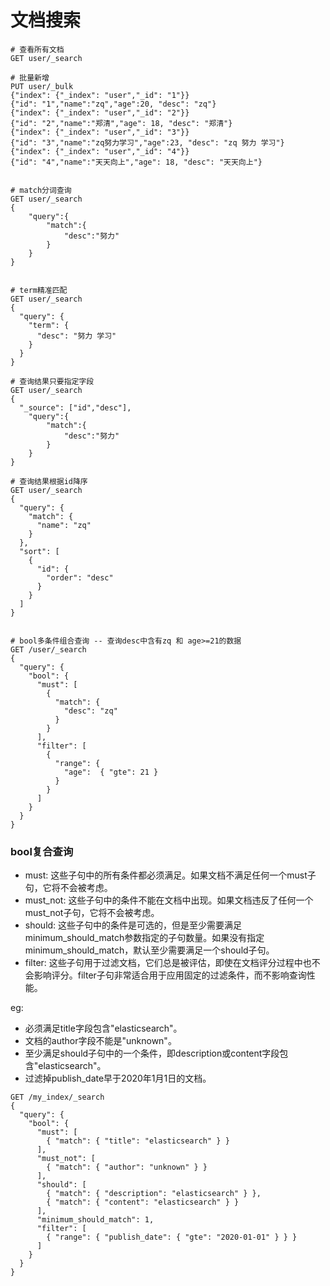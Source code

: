 # 文档搜索

```
# 查看所有文档
GET user/_search
 
# 批量新增
PUT user/_bulk
{"index": {"_index": "user","_id": "1"}}
{"id": "1","name":"zq","age":20, "desc": "zq"}
{"index": {"_index": "user","_id": "2"}}
{"id": "2","name":"郑清","age": 18, "desc": "郑清"}
{"index": {"_index": "user","_id": "3"}}
{"id": "3","name":"zq努力学习","age":23, "desc": "zq 努力 学习"}
{"index": {"_index": "user","_id": "4"}}
{"id": "4","name":"天天向上","age": 18, "desc": "天天向上"}


# match分词查询
GET user/_search
{
	"query":{
		"match":{
			"desc":"努力"
		}
	}
}


# term精准匹配
GET user/_search
{
  "query": {
    "term": {
      "desc": "努力 学习"
    }
  }
}

# 查询结果只要指定字段
GET user/_search
{
  "_source": ["id","desc"],
	"query":{
		"match":{
			"desc":"努力"
		}
	}
}

# 查询结果根据id降序
GET user/_search
{
  "query": {
    "match": {
      "name": "zq"
    }
  },
  "sort": [
    {
      "id": {
        "order": "desc"
      }
    }
  ]
}


# bool多条件组合查询 -- 查询desc中含有zq 和 age>=21的数据
GET /user/_search
{
  "query": {
    "bool": {
      "must": [
        {
          "match": {
            "desc": "zq"
          }
        }
      ],
      "filter": [
        {
          "range": {
            "age":  { "gte": 21 }
          }
        }
      ]
    }
  }
}
```

### bool复合查询

- must: 这些子句中的所有条件都必须满足。如果文档不满足任何一个must子句，它将不会被考虑。
- must_not: 这些子句中的条件不能在文档中出现。如果文档违反了任何一个must_not子句，它将不会被考虑。
- should: 这些子句中的条件是可选的，但是至少需要满足minimum_should_match参数指定的子句数量。如果没有指定minimum_should_match，默认至少需要满足一个should子句。
- filter: 这些子句用于过滤文档，它们总是被评估，即使在文档评分过程中也不会影响评分。filter子句非常适合用于应用固定的过滤条件，而不影响查询性能。

eg:

- 必须满足title字段包含"elasticsearch"。
- 文档的author字段不能是"unknown"。
- 至少满足should子句中的一个条件，即description或content字段包含"elasticsearch"。
- 过滤掉publish_date早于2020年1月1日的文档。

```
GET /my_index/_search
{
  "query": {
    "bool": {
      "must": [
        { "match": { "title": "elasticsearch" } }
      ],
      "must_not": [
        { "match": { "author": "unknown" } }
      ],
      "should": [
        { "match": { "description": "elasticsearch" } },
        { "match": { "content": "elasticsearch" } }
      ],
      "minimum_should_match": 1,
      "filter": [
        { "range": { "publish_date": { "gte": "2020-01-01" } } }
      ]
    }
  }
}
```
